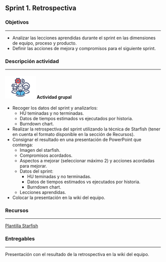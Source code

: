 ## Sprint 1. Retrospectiva

### Objetivos

---
* Analizar las lecciones aprendidas durante el sprint en las dimensiones de equipo, proceso y producto.
* Definir las acciones de mejora y compromisos para el siguiente sprint.


### Descripción actividad

---

#### ![](./../../../assets/images/grupo.png) Actividad grupal

* Recoger los datos del sprint y analizarlos:
  * HU teminadas y no terminadas.
  * Datos de tiempos estimados vs ejecutados por historia.
  * Burndown chart. 
* Realizar la retrospectiva del sprint utilizando la técnica de Starfish (tener en cuenta el formato disponible en la sección de Recursos).
* Consignar el resultado en una presentación de PowerPoint que contenga:
  * Imagen del starfish.
  * Compromisos acordados.
  * Aspectos a mejorar (seleccionar máximo 2) y acciones acordadas para mejorar.
  * Datos del sprint:
    * HU teminadas y no terminadas.
    * Datos de tiempos estimados vs ejecutados por historia.
    * Burndown chart.
  * Lecciones aprendidas.
* Colocar la presentación en la wiki del equipo.

### Recursos

---

[Plantilla Starfish](https://miro.com/app/board/o9J_lO1al0I=/)


### Entregables

---
Presentación con el resultado de la retrospectiva en la wiki del equipo.
